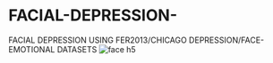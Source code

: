 # FACIAL-DEPRESSION-
FACIAL DEPRESSION  USING FER2013/CHICAGO DEPRESSION/FACE-EMOTIONAL DATASETS
![face h5](https://github.com/user-attachments/assets/d736d38d-b0aa-4f7e-a1e2-8988f112ecf6)
